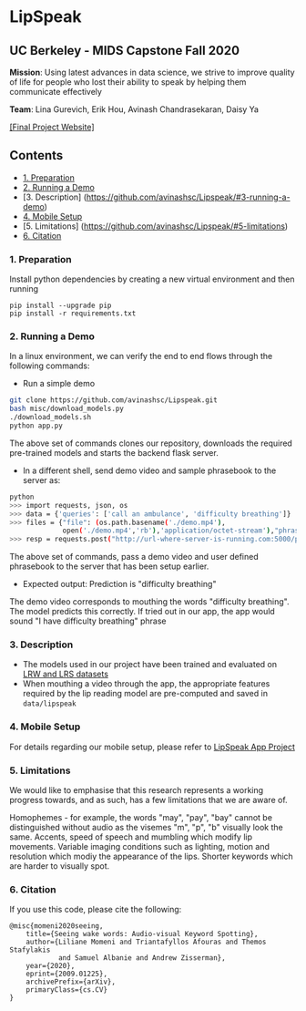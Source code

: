 # LipSpeak
## UC Berkeley - MIDS Capstone Fall 2020
**Mission**: Using latest advances in data science, we strive to improve quality of life for people who lost their ability to speak by helping them communicate effectively

**Team**: Lina Gurevich, Erik Hou, Avinash Chandrasekaran, Daisy Ya

[[Final Project Website]](https://groups.ischool.berkeley.edu/LIPSPEAK/)


## Contents
* [1. Preparation](https://github.com/avinashsc/Lipspeak/#1-preparation)
* [2. Running a Demo](https://github.com/avinashsc/Lipspeak/#2-running-a-demo)
* [3. Description] (https://github.com/avinashsc/Lipspeak/#3-running-a-demo)
* [4. Mobile Setup](https://github.com/avinashsc/Lipspeak/#4-mobile-setup)
* [5. Limitations] (https://github.com/avinashsc/Lipspeak/#5-limitations)
* [6. Citation](https://github.com/avinashsc/Lipspeak/#6-citation)


### 1. Preparation

Install python dependencies by creating a new virtual environment and then running 

```
pip install --upgrade pip
pip install -r requirements.txt
```

### 2. Running a Demo

In a linux environment, we can verify the end to end flows through the following commands:

* Run a simple demo 
``` bash
git clone https://github.com/avinashsc/Lipspeak.git
bash misc/download_models.py
./download_models.sh
python app.py
```

The above set of commands clones our repository, downloads the required pre-trained models and starts the backend flask server.

* In a different shell, send demo video and sample phrasebook to the server as:
```bash
python
>>> import requests, json, os
>>> data = {'queries': ['call an ambulance', 'difficulty breathing']}
>>> files = {"file": (os.path.basename('./demo.mp4'),
             open('./demo.mp4','rb'),'application/octet-stream'),"phrasebook": (None, json.dumps(data))}
>>> resp = requests.post("http://url-where-server-is-running.com:5000/predict",files=files) 
```

The above set of commands, pass a demo video and user defined phrasebook to the server that has been setup earlier.

* Expected output: Prediction is "difficulty breathing"

The demo video corresponds to mouthing the words "difficulty breathing". The model predicts this correctly. If tried out in our app, the app would
sound "I have difficulty breathing" phrase

### 3. Description
* The models used in our project have been trained and evaluated on [LRW and LRS datasets](http://www.robots.ox.ac.uk/~vgg/data/lip_reading/)
* When mouthing a video through the app, the appropriate features required by the lip reading model are pre-computed and saved in ```data/lipspeak```

### 4. Mobile Setup
For details regarding our mobile setup, please refer to [LipSpeak App Project](https://github.com/gurlina/LipSpeakApp)

### 5. Limitations
We would like to emphasise that this research represents a working progress towards, and as such, has a few limitations that we are aware of.

Homophemes - for example, the words "may", "pay", "bay" cannot be distinguished without audio as the visemes "m", "p", "b" visually look the same.
Accents, speed of speech and mumbling which modify lip movements.
Variable imaging conditions such as lighting, motion and resolution which modiy the appearance of the lips.
Shorter keywords which are harder to visually spot.

### 6. Citation
If you use this code, please cite the following:
```
@misc{momeni2020seeing,
    title={Seeing wake words: Audio-visual Keyword Spotting},
    author={Liliane Momeni and Triantafyllos Afouras and Themos Stafylakis
            and Samuel Albanie and Andrew Zisserman},
    year={2020},
    eprint={2009.01225},
    archivePrefix={arXiv},
    primaryClass={cs.CV}
}
